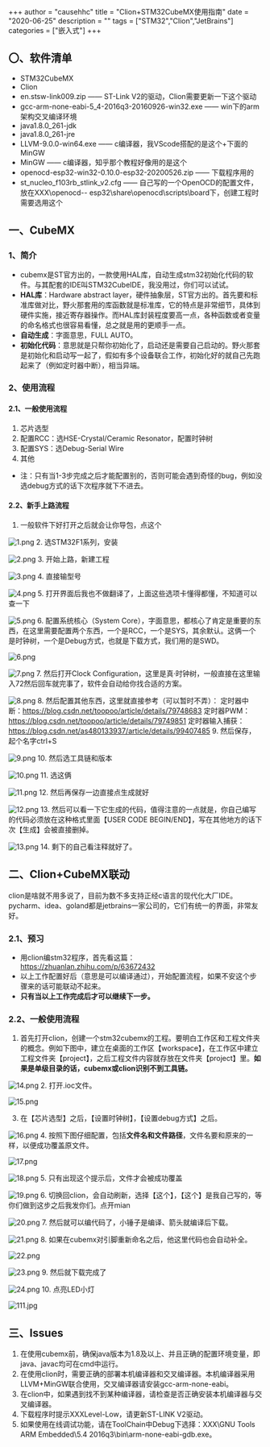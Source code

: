 +++
author = "causehhc"
title = "Clion+STM32CubeMX使用指南"
date = "2020-06-25"
description = ""
tags = ["STM32","Clion","JetBrains"]
categories = ["嵌入式"]
+++

## 〇、软件清单
- STM32CubeMX
- Clion
- en.stsw-link009.zip —— ST-Link V2的驱动，Clion需要更新一下这个驱动
- gcc-arm-none-eabi-5_4-2016q3-20160926-win32.exe —— win下的arm架构交叉编译环境
- java1.8.0_261-jdk
- java1.8.0_261-jre
- LLVM-9.0.0-win64.exe —— c编译器，我VScode搭配的是这个+下面的MinGW
- MinGW —— c编译器，知乎那个教程好像用的是这个
- openocd-esp32-win32-0.10.0-esp32-20200526.zip —— 下载程序用的
- st_nucleo_f103rb_stlink_v2.cfg —— 自己写的一个OpenOCD的配置文件，放在XXX\openocd-- esp32\share\openocd\scripts\board下，创建工程时需要选用这个
## 一、CubeMX
### 1、简介
- cubemx是ST官方出的，一款使用HAL库，自动生成stm32初始化代码的软件。与其配套的IDE叫STM32CubeIDE，我没用过，你们可以试试。
- **HAL库**：Hardware abstract layer，硬件抽象层，ST官方出的。首先要和标准库做对比，野火那套用的库函数就是标准库，它的特点是非常细节，具体到硬件实施，接近寄存器操作。而HAL库封装程度要高一点，各种函数或者变量的命名格式也很容易看懂，总之就是用的更顺手一点。
- **自动生成**：字面意思，FULL AUTO。
- **初始化代码**：意思就是只帮你初始化了，启动还是需要自己启动的。野火那套是初始化和启动写一起了，假如有多个设备联合工作，初始化好的就自己先跑起来了（例如定时器中断），相当异端。
### 2、使用流程
#### 2.1、一般使用流程
1. 芯片选型
2. 配置RCC：选HSE-Crystal/Ceramic Resonator，配置时钟树
3. 配置SYS：选Debug-Serial Wire
4. 其他
- 注：只有当1-3步完成之后才能配置别的，否则可能会遇到奇怪的bug，例如没选debug方式的话下次程序就下不进去。
#### 2.2、新手上路流程
1. 一般软件下好打开之后就会让你导包，点这个

![1.png](https://p6-juejin.byteimg.com/tos-cn-i-k3u1fbpfcp/bd8d0c786cea40398f65c61b7b1f194b~tplv-k3u1fbpfcp-watermark.image)
2. 选STM32F1系列，安装

![2.png](https://p3-juejin.byteimg.com/tos-cn-i-k3u1fbpfcp/cfccc321bf594f46b1d8c2e01878c803~tplv-k3u1fbpfcp-watermark.image)
3. 开始上路，新建工程

![3.png](https://p9-juejin.byteimg.com/tos-cn-i-k3u1fbpfcp/7edebc33bf9a40a085aa07fee7b47451~tplv-k3u1fbpfcp-watermark.image)
4. 直接输型号

![4.png](https://p9-juejin.byteimg.com/tos-cn-i-k3u1fbpfcp/15c7c8f489fd4e2c89f352a68f4f4da0~tplv-k3u1fbpfcp-watermark.image)
5. 打开界面后我也不做翻译了，上面这些选项卡懂得都懂，不知道可以查一下

![5.png](https://p1-juejin.byteimg.com/tos-cn-i-k3u1fbpfcp/2d96270e1bf64fb692d14e89bd99a456~tplv-k3u1fbpfcp-watermark.image)
6. 配置系统核心（System Core），字面意思，都核心了肯定是重要的东西，在这里需要配置两个东西，一个是RCC，一个是SYS，其余默认。这俩一个是时钟树，一个是Debug方式，也就是下载方式，我们用的是SWD。

![6.png](https://p9-juejin.byteimg.com/tos-cn-i-k3u1fbpfcp/871d445ba6b848b39392aad73d227dda~tplv-k3u1fbpfcp-watermark.image)

![7.png](https://p9-juejin.byteimg.com/tos-cn-i-k3u1fbpfcp/d697032ba07a478ead41703221c6182b~tplv-k3u1fbpfcp-watermark.image)
7. 然后打开Clock Configuration，这里是真·时钟树，一般直接在这里输入72然后回车就完事了，软件会自动给你找合适的方案。
 
![8.png](https://p9-juejin.byteimg.com/tos-cn-i-k3u1fbpfcp/fde66ffa66b1414e88551cf2ff6f5dc3~tplv-k3u1fbpfcp-watermark.image)
8. 然后配置其他东西，这里就直接参考（可以暂时不弄）：
定时器中断：https://blog.csdn.net/toopoo/article/details/79748683
定时器PWM：https://blog.csdn.net/toopoo/article/details/79749851
定时器输入捕获：https://blog.csdn.net/as480133937/article/details/99407485
9. 然后保存，起个名字ctrl+S
 
![9.png](https://p9-juejin.byteimg.com/tos-cn-i-k3u1fbpfcp/9d46f212e3954f6d9e7e7d8cdf034d7c~tplv-k3u1fbpfcp-watermark.image)
10. 然后选工具链和版本
 
![10.png](https://p9-juejin.byteimg.com/tos-cn-i-k3u1fbpfcp/c994790614ed4a979c8ed2688fdc1cb3~tplv-k3u1fbpfcp-watermark.image)
11. 选这俩
 
![11.png](https://p3-juejin.byteimg.com/tos-cn-i-k3u1fbpfcp/774c1c7e9985464f88465db845bf0cd0~tplv-k3u1fbpfcp-watermark.image)
12. 然后再保存一边直接点生成就好
 
![12.png](https://p9-juejin.byteimg.com/tos-cn-i-k3u1fbpfcp/44d28ac5dec943ff8f9521da9796fe6b~tplv-k3u1fbpfcp-watermark.image)
13. 然后可以看一下它生成的代码，值得注意的一点就是，你自己编写的代码必须放在这种格式里面【USER CODE BEGIN/END】，写在其他地方的话下次【生成】会被直接删掉。
 
![13.png](https://p6-juejin.byteimg.com/tos-cn-i-k3u1fbpfcp/339f4742c6ac4329853e9366b3b8afab~tplv-k3u1fbpfcp-watermark.image)
14. 剩下的自己看注释就好了。
## 二、Clion+CubeMX联动
clion是啥就不用多说了，目前为数不多支持正经c语言的现代化大厂IDE。  
pycharm、idea、goland都是jetbrains一家公司的，它们有统一的界面，非常友好。
### 2.1、预习
- 用clion编stm32程序，首先看这篇：https://zhuanlan.zhihu.com/p/63672432
- 以上工作配置好后（意思是可以编译通过），开始配置流程，如果不安这个步骤来的话可能联动不起来。
- **只有当以上工作完成后才可以继续下一步。**
### 2.2、一般使用流程
1. 首先打开clion，创建一个stm32cubemx的工程。要明白工作区和工程文件夹的概念。例如下图中，建立在桌面的工作区【workspace】，在工作区中建立工程文件夹【project】，之后工程文件内容就存放在文件夹【project】里。**如果是单级目录的话，cubemx或clion识别不到工具链。**

![14.png](https://p6-juejin.byteimg.com/tos-cn-i-k3u1fbpfcp/5c4a5a3e65b743009b8211f2e0a770bd~tplv-k3u1fbpfcp-watermark.image)
2. 打开.ioc文件。
 
![15.png](https://p1-juejin.byteimg.com/tos-cn-i-k3u1fbpfcp/7d8e6efd33674fe6836a29fa83bca197~tplv-k3u1fbpfcp-watermark.image)

3. 在【芯片选型】之后，【设置时钟树】，【设置debug方式】之后。
 
![16.png](https://p3-juejin.byteimg.com/tos-cn-i-k3u1fbpfcp/f14ede425f004d23a64142d5434db141~tplv-k3u1fbpfcp-watermark.image)
4. 按照下图仔细配置，包括**文件名和文件路径**，文件名要和原来的一样，以便成功覆盖原文件。
 
![17.png](https://p3-juejin.byteimg.com/tos-cn-i-k3u1fbpfcp/811319438e3f466da6a40811ca7181a7~tplv-k3u1fbpfcp-watermark.image)

![18.png](https://p1-juejin.byteimg.com/tos-cn-i-k3u1fbpfcp/3556cf90e9f44a91838c2ec3c985bac9~tplv-k3u1fbpfcp-watermark.image)
5. 只有出现这个提示后，文件才会被成功覆盖
 
![19.png](https://p3-juejin.byteimg.com/tos-cn-i-k3u1fbpfcp/1739b7205c3b4a738b15ee8f491f2459~tplv-k3u1fbpfcp-watermark.image)
6. 切换回clion，会自动刷新，选择【这个】，【这个】是我自己写的，等你们做到这步之后我发你们。点开mian
 
![20.png](https://p9-juejin.byteimg.com/tos-cn-i-k3u1fbpfcp/665b462a7ade4ae7b324d524bcfdd204~tplv-k3u1fbpfcp-watermark.image)
7. 然后就可以编代码了，小锤子是编译、箭头就编译后下载。
 
![21.png](https://p6-juejin.byteimg.com/tos-cn-i-k3u1fbpfcp/e9e9b8df145c4ad3af1c022761c35149~tplv-k3u1fbpfcp-watermark.image)
8. 如果在cubemx对引脚重新命名之后，他这里代码也会自动补全。
 
![22.png](https://p9-juejin.byteimg.com/tos-cn-i-k3u1fbpfcp/0354e41faaab46a79f041791e263536f~tplv-k3u1fbpfcp-watermark.image)
 
![23.png](https://p9-juejin.byteimg.com/tos-cn-i-k3u1fbpfcp/d2a4b29698a9499a954ba9ae10b352b6~tplv-k3u1fbpfcp-watermark.image)
9. 然后就下载完成了
 
![24.png](https://p1-juejin.byteimg.com/tos-cn-i-k3u1fbpfcp/717283e137044d7492168789b9e5b0d2~tplv-k3u1fbpfcp-watermark.image)
10. 点亮LED小灯
 
![111.jpg](https://p9-juejin.byteimg.com/tos-cn-i-k3u1fbpfcp/c758ee785599413290d720ec6cddaec5~tplv-k3u1fbpfcp-watermark.image)
## 三、Issues
1. 在使用cubemx前，确保java版本为1.8及以上、并且正确的配置环境变量，即java、javac均可在cmd中运行。
2. 在使用clion时，需要正确的部署本机编译器和交叉编译器。本机编译器采用LLVM+MinGW联合使用，交叉编译器请安装gcc-arm-none-eabi。
3. 在clion中，如果遇到找不到某种编译器，请检查是否正确安装本机编译器与交叉编译器。
4. 下载程序时提示XXXLevel-Low，请更新ST-LINK V2驱动。
5. 如果使用在线调试功能，请在ToolChain中Debug下选择：XXX\GNU Tools ARM Embedded\5.4 2016q3\bin\arm-none-eabi-gdb.exe。

